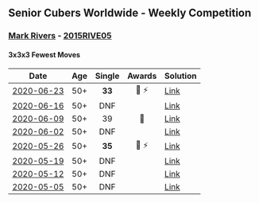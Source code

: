 ## Senior Cubers Worldwide - Weekly Competition
### [Mark Rivers](../mark_rivers.md) - [2015RIVE05](https://www.worldcubeassociation.org/persons/2015RIVE05?event=333fm)

#### 3x3x3 Fewest Moves

| Date | Age | Single | Awards | Solution |
| :--: | :--: | :--: | :--: | :-- |
| [2020-06-23](../../results/333fm/2020-06-23.md) | 50+ | **33** | 🥉 ⚡ | [Link](https://www.facebook.com/events/284763775909443/permalink/288504812202006/) |
| [2020-06-16](../../results/333fm/2020-06-16.md) | 50+ | DNF |  | [Link](https://www.facebook.com/events/753945178677521/permalink/758195291585843/) |
| [2020-06-09](../../results/333fm/2020-06-09.md) | 50+ | 39 | 🥉 | [Link](https://www.facebook.com/events/855783411578420/permalink/860043347819093/) |
| [2020-06-02](../../results/333fm/2020-06-02.md) | 50+ | DNF |  | [Link](https://www.facebook.com/events/3920457157996941/permalink/3946084605434196/) |
| [2020-05-26](../../results/333fm/2020-05-26.md) | 50+ | **35** | 🥈 ⚡ | [Link](https://www.facebook.com/events/2622968941252005/permalink/2628004390748460/) |
| [2020-05-19](../../results/333fm/2020-05-19.md) | 50+ | DNF |  | [Link](https://www.facebook.com/events/568280284126471/permalink/572229607064872/) |
| [2020-05-12](../../results/333fm/2020-05-12.md) | 50+ | DNF |  | [Link](https://www.facebook.com/events/2563130363933815/permalink/2567850623461789/) |
| [2020-05-05](../../results/333fm/2020-05-05.md) | 50+ | DNF |  | [Link](https://www.facebook.com/events/271150663928664/permalink/273086297068434/) |


<!-- Global site tag (gtag.js) - Google Analytics -->
<script async src="https://www.googletagmanager.com/gtag/js?id=UA-86348435-3"></script>
<script>window.dataLayer = window.dataLayer || []; function gtag() {dataLayer.push(arguments);} gtag('js', new Date()); gtag('config', 'UA-86348435-3');</script>
